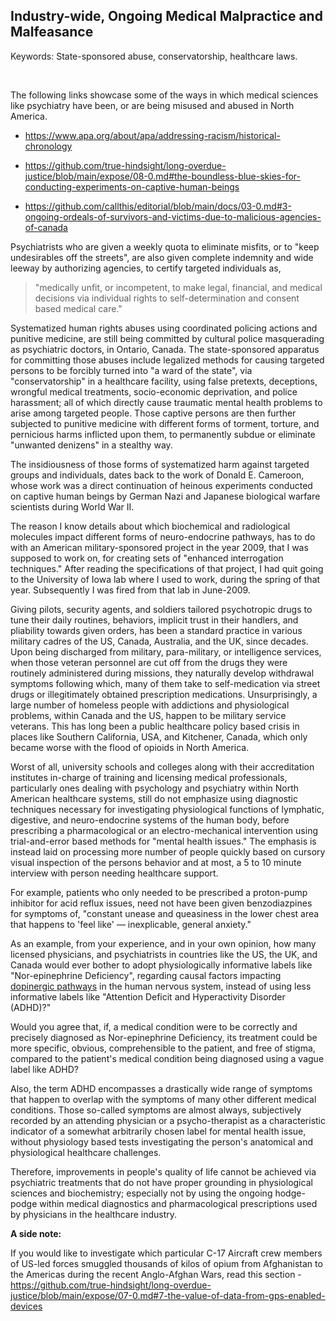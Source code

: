 ## Industry-wide, Ongoing Medical Malpractice and Malfeasance

Keywords: State-sponsored abuse, conservatorship, healthcare laws.

<br>

The following links showcase some of the ways in which medical sciences like psychiatry have been, or are being misused and abused in North America. 

- https://www.apa.org/about/apa/addressing-racism/historical-chronology

- https://github.com/true-hindsight/long-overdue-justice/blob/main/expose/08-0.md#the-boundless-blue-skies-for-conducting-experiments-on-captive-human-beings

- https://github.com/callthis/editorial/blob/main/docs/03-0.md#3-ongoing-ordeals-of-survivors-and-victims-due-to-malicious-agencies-of-canada

Psychiatrists who are given a weekly quota to eliminate misfits, or to "keep undesirables off the streets", are also given complete indemnity and wide leeway by authorizing agencies, to certify targeted individuals as, 

>"medically unfit, or incompetent, to make legal, financial, and medical decisions via individual rights to self-determination and consent based medical care." 

Systematized human rights abuses using coordinated policing actions and punitive medicine, are still being committed by cultural police masquerading as psychiatric doctors, in Ontario, Canada. The state-sponsored apparatus for committing those abuses include legalized methods for causing targeted persons to be forcibly turned into "a ward of the state", via "conservatorship" in a healthcare facility, using false pretexts, deceptions, wrongful medical treatments, socio-economic deprivation, and police harassment; all of which directly cause traumatic mental health problems to arise among targeted people. Those captive persons are then further subjected to punitive medicine with different forms of torment, torture, and pernicious harms inflicted upon them, to permanently subdue or eliminate "unwanted denizens" in a stealthy way.  

The insidiousness of those forms of systematized harm against targeted groups and individuals, dates back to the work of Donald E. Cameroon, whose work was a direct continuation of heinous experiments conducted on captive human beings by German Nazi and Japanese biological warfare scientists during World War II. 

The reason I know details about which biochemical and radiological molecules impact different forms of neuro-endocrine pathways, has to do with an American military-sponsored project in the year 2009, that I was supposed to work on, for creating sets of "enhanced interrogation techniques." After reading the specifications of that project, I had quit going to the University of Iowa lab where I used to work, during the spring of that year. Subsequently I was fired from that lab in June-2009.

Giving pilots, security agents, and soldiers tailored psychotropic drugs to tune their daily routines, behaviors, implicit trust in their handlers, and pliability towards given orders, has been a standard practice in various military cadres of the US, Canada, Australia, and the UK, since decades. Upon being discharged from military, para-military, or intelligence services, when those veteran personnel are cut off from the drugs they were routinely administered during missions, they naturally develop withdrawal symptoms following which, many of them take to self-medication via street drugs or illegitimately obtained prescription medications. Unsurprisingly, a large number of homeless people with addictions and physiological problems, within Canada and the US, happen to be military service veterans. This has long been a public healthcare policy based crisis in places like Southern California, USA, and Kitchener, Canada, which only became worse with the flood of opioids in North America. 

Worst of all, university schools and colleges along with their accreditation institutes in-charge of training and licensing medical professionals, particularly ones dealing with psychology and psychiatry within North American healthcare systems, still do not emphasize using diagnostic techniques necessary for investigating physiological functions of lymphatic, digestive, and neuro-endocrine systems of the human body, before prescribing a pharmacological or an electro-mechanical intervention using trial-and-error based methods for "mental health issues." The emphasis is instead laid on processing more number of people quickly based on cursory visual inspection of the persons behavior and at most, a 5 to 10 minute interview with person needing healthcare support. 

For example, patients who only needed to be prescribed a proton-pump inhibitor for acid reflux issues, need not have been given benzodiazpines for symptoms of, "constant unease and queasiness in the lower chest area that happens to 'feel like' — inexplicable, general anxiety." 

As an example, from your experience, and in your own opinion, how many licensed physicians, and psychiatrists in countries like the US, the UK, and Canada would ever bother to adopt physiologically informative labels like "Nor-epinephrine Deficiency", regarding causal factors impacting [dopinergic pathways](https://en.wikipedia.org/wiki/Dopaminergic_pathways) in the human nervous system, instead of using less informative labels like "Attention Deficit and Hyperactivity Disorder (ADHD)?" 

Would you agree that, if, a medical condition were to be correctly and precisely diagnosed as Nor-epinephrine Deficiency, its treatment could be more specific, obvious, comprehensible to the patient, and free of stigma, compared to the patient's medical condition being diagnosed using a vague label like ADHD? 

Also, the term ADHD encompasses a drastically wide range of symptoms that happen to overlap with the symptoms of many other different medical conditions. Those so-called symptoms are almost always, subjectively recorded by an attending physician or a psycho-therapist as a characteristic indicator of a somewhat arbitrarily chosen label for mental health issue, without physiology based tests investigating the person's anatomical and physiological healthcare challenges.  

Therefore, improvements in people's quality of life cannot be achieved via psychiatric treatments that do not have proper grounding in physiological sciences and biochemistry; especially not by using the ongoing hodge-podge within medical diagnostics and pharmacological prescriptions used by physicians in the healthcare industry. 

**A side note:**

If you would like to investigate which particular C-17 Aircraft crew members of US-led forces smuggled thousands of kilos of opium from Afghanistan to the Americas during the recent Anglo-Afghan Wars, read this section - https://github.com/true-hindsight/long-overdue-justice/blob/main/expose/07-0.md#7-the-value-of-data-from-gps-enabled-devices 
